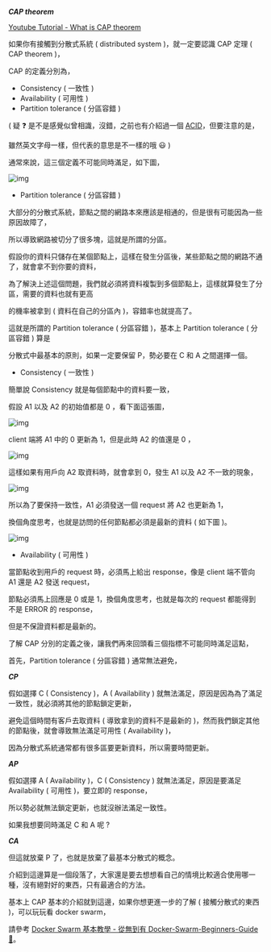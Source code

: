 ***CAP theorem***

[Youtube Tutorial - What is CAP theorem](https://youtu.be/jBgN5g_FaOs)

如果你有接觸到分散式系統 ( distributed system )，就一定要認識 CAP 定理 ( CAP theorem )，

CAP 的定義分別為，

* Consistency ( 一致性 )
* Availability ( 可用性 )
* Partition tolerance ( 分區容錯 )

( 疑 :question: 是不是感覺似曾相識，沒錯，之前也有介紹過一個 [ACID](https://github.com/twtrubiks/django-transactions-tutorial#transaction)，但要注意的是，

雖然英文字母一樣，但代表的意思是不一樣的哦 :smiley: )

通常來說，這三個定義不可能同時滿足，如下圖，

![img](https://i.imgur.com/CEsfjSG.png)

* Partition tolerance ( 分區容錯 )

大部分的分散式系統，節點之間的網路本來應該是相通的，但是很有可能因為一些原因故障了，

所以導致網路被切分了很多塊，這就是所謂的分區。

假設你的資料只儲存在某個節點上，這樣在發生分區後，某些節點之間的網路不通了，就會拿不到你要的資料，

為了解決上述這個問題，我們就必須將資料複製到多個節點上，這樣就算發生了分區，需要的資料也就有更高

的機率被拿到 ( 資料在自己的分區內 )，容錯率也就提高了。

這就是所謂的 Partition tolerance ( 分區容錯 )，基本上 Partition tolerance ( 分區容錯 ) 算是

分散式中最基本的原則，如果一定要保留 P，勢必要在 C 和 A 之間選擇一個。

* Consistency ( 一致性 )

簡單說 Consistency 就是每個節點中的資料要一致，

假設 A1 以及 A2 的初始值都是 0 ，看下面這張圖，

![img](https://i.imgur.com/T97pc5E.png)


client 端將 A1 中的 0 更新為 1，但是此時 A2 的值還是 0 ，

![img](https://i.imgur.com/OL8W9qO.png)


這樣如果有用戶向  A2 取資料時，就會拿到 0，發生 A1 以及 A2 不一致的現象，

![img](https://i.imgur.com/b6MQw18.png)

所以為了要保持一致性，A1 必須發送一個 request 將 A2 也更新為 1，

換個角度思考，也就是訪問的任何節點都必須是最新的資料 ( 如下圖 )。

![img](https://i.imgur.com/eny1Grb.png)

* Availability ( 可用性 )

當節點收到用戶的 request 時，必須馬上給出 response，像是 client 端不管向 A1 還是 A2 發送 request，

節點必須馬上回應是 0 或是 1，換個角度思考，也就是每次的 request 都能得到不是 ERROR 的 response，

但是不保證資料都是最新的。

了解 CAP 分別的定義之後，讓我們再來回頭看三個指標不可能同時滿足這點，

首先，Partition tolerance ( 分區容錯 ) 通常無法避免，

***CP***

假如選擇 C ( Consistency )，A ( Availability ) 就無法滿足，原因是因為為了滿足一致性，就必須將其他的節點鎖定更新，

避免這個時間有客戶去取資料 ( 導致拿到的資料不是最新的 )，然而我們鎖定其他的節點後，就會導致無法滿足可用性 ( Availability )，

因為分散式系統通常都有很多區要更新資料，所以需要時間更新。

***AP***

假如選擇 A ( Availability )，C ( Consistency ) 就無法滿足，原因是要滿足 Availability ( 可用性 )，要立即的 response，

所以勢必就無法鎖定更新，也就沒辦法滿足一致性。

如果我想要同時滿足 C 和 A 呢 ?

***CA***

但這就放棄 P 了，也就是放棄了最基本分散式的概念。

介紹到這邊算是一個段落了，大家還是要去想想看自己的情境比較適合使用哪一種，沒有絕對好的東西，只有最適合的方法。

基本上 CAP 基本的介紹就到這邊，如果你想更進一步的了解 ( 接觸分散式的東西 )，可以玩玩看 docker swarm，

請參考 [Docker Swarm 基本教學 - 從無到有 Docker-Swarm-Beginners-Guide📝](https://github.com/twtrubiks/docker-swarm-tutorial)。